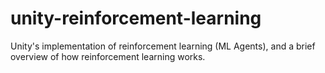 # unity-reinforcement-learning
Unity's implementation of reinforcement learning (ML Agents), and a brief overview of how reinforcement learning works.

